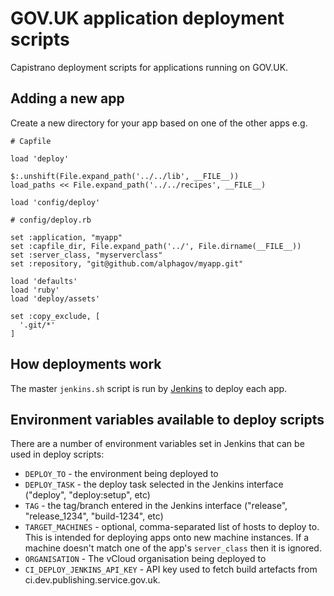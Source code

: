 # GOV.UK application deployment scripts

Capistrano deployment scripts for applications running on GOV.UK.

## Adding a new app

Create a new directory for your app based on one of the other apps e.g.

```
# Capfile

load 'deploy'

$:.unshift(File.expand_path('../../lib', __FILE__))
load_paths << File.expand_path('../../recipes', __FILE__)

load 'config/deploy'
```

```
# config/deploy.rb

set :application, "myapp"
set :capfile_dir, File.expand_path('../', File.dirname(__FILE__))
set :server_class, "myserverclass"
set :repository, "git@github.com/alphagov/myapp.git"

load 'defaults'
load 'ruby'
load 'deploy/assets'

set :copy_exclude, [
  '.git/*'
]
```

## How deployments work

The master `jenkins.sh` script is run by
[Jenkins](https://github.com/alphagov/govuk-puppet/blob/master/modules/govuk_jenkins/templates/jobs/deploy_app.yaml.erb)
to deploy each app.

## Environment variables available to deploy scripts

There are a number of environment variables set in Jenkins that can be used in
deploy scripts:

* `DEPLOY_TO` - the environment being deployed to
* `DEPLOY_TASK` - the deploy task selected in the Jenkins interface ("deploy", "deploy:setup", etc)
* `TAG` - the tag/branch entered in the Jenkins interface ("release", "release_1234", "build-1234", etc)
* `TARGET_MACHINES` - optional, comma-separated list of hosts to deploy to. This is intended for deploying apps onto new machine instances. If a machine doesn't match one of the app's `server_class` then it is ignored.
* `ORGANISATION` - The vCloud organisation being deployed to
* `CI_DEPLOY_JENKINS_API_KEY` - API key used to fetch build artefacts from ci.dev.publishing.service.gov.uk.
